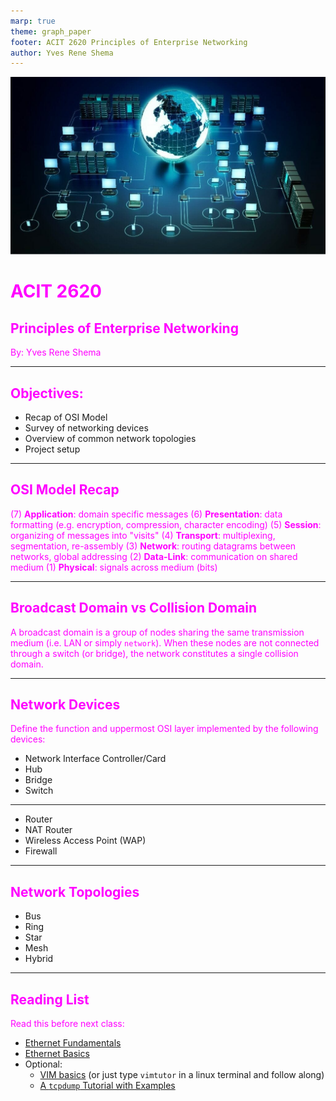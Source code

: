 ```yaml
---
marp: true
theme: graph_paper
footer: ACIT 2620 Principles of Enterprise Networking
author: Yves Rene Shema
---
```


<style scoped>
  h1, h2, p, footer {
    color: fuchsia
  }
</style>

![bg opacity:.5](../img/networking.jpg)

# ACIT 2620

## Principles of Enterprise Networking

By: Yves Rene Shema

---

## Objectives:

* Recap of OSI Model
* Survey of networking devices
* Overview of common network topologies
* Project setup

---

## OSI Model Recap

(7) **Application**: domain specific messages
(6) **Presentation**: data formatting (e.g. encryption, compression, character encoding)
(5) **Session**: organizing of messages into "visits"
(4) **Transport**: multiplexing, segmentation, re-assembly
(3) **Network**: routing datagrams between networks, global addressing
(2) **Data-Link**: communication on shared medium
(1) **Physical**: signals across medium (bits)

---

## Broadcast Domain vs Collision Domain

A broadcast domain is a group of nodes sharing the same transmission medium (i.e. LAN or simply `network`). When these nodes are not connected through a switch (or bridge), the network constitutes a single collision domain.

---

## Network Devices

Define the function and uppermost OSI layer implemented by the following devices:

* Network Interface Controller/Card
* Hub
* Bridge
* Switch

---

* Router
* NAT Router
* Wireless Access Point (WAP)
* Firewall

---

## Network Topologies

* Bus
* Ring
* Star
* Mesh
* Hybrid

---

## Reading List

Read this before next class:

- [Ethernet Fundamentals](https://www.oreilly.com/videos/the-complete-cybersecurity/9780136173717/9780136173717-SPTT_00_08_05_00/)
- [Ethernet Basics](https://intronetworks.cs.luc.edu/current2/html/ethernet1.html)
- Optional:
  - [VIM basics](https://www.howtoforge.com/vim-basics) (or just type `vimtutor` in a linux terminal and follow along)
  - [A `tcpdump` Tutorial with Examples](https://danielmiessler.com/study/tcpdump)